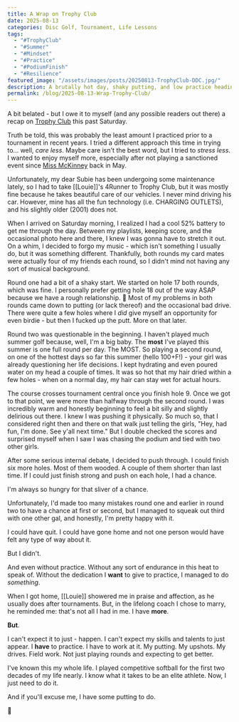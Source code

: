 ```yaml
---
title: A Wrap on Trophy Club
date: 2025-08-13
categories: Disc Golf, Tournament, Life Lessons
tags:
  - "#TrophyClub"
  - "#Summer"
  - "#Mindset"
  - "#Practice"
  - "#PodiumFinish"
  - "#Resilience"
featured_image: "/assets/images/posts/20250813-TrophyClub-DDC.jpg/"
description: A brutally hot day, shaky putting, and low practice heading into Trophy Club left me questioning whether to finish. But by pushing through, I landed on the podium — and was reminded that if I want more, I have to put in the work.
permalink: /blog/2025-08-13-Wrap-Trophy-Club/
---
```

A bit belated - but I owe it to myself (and any possible readers out there) a recap on [Trophy Club](https://www.pdga.com/tour/event/91313#FPO) this past Saturday.

Truth be told, this was probably the least amount I practiced prior to a tournament in recent years. I tried a different approach this time in trying to... well, *care less*. Maybe care isn't the best word, but I tried to *stress less*. I wanted to enjoy myself more, especially after not playing a sanctioned event since [Miss McKinney](https://www.pdga.com/tour/event/91309#FPO) back in May.

Unfortunately, my dear Subie has been undergoing some maintenance lately, so I had to take [[Louie]]'s 4Runner to Trophy Club, but it was mostly fine because he takes beautiful care of our vehicles. I never mind driving his car. However, mine has all the fun technology (i.e. CHARGING OUTLETS), and his slightly older (2001) does not. 

When I arrived on Saturday morning, I realized I had a cool 52% battery to get me through the day. Between my playlists, keeping score, and the occasional photo here and there, I knew I was gonna have to stretch it out. On a whim, I decided to forgo my music - which isn't something I usually do, but it was something different. Thankfully, both rounds my card mates were actually four of my friends each round, so I didn't mind not having any sort of musical background.

Round one had a bit of a shaky start. We started on hole 17 both rounds, which was fine. I personally prefer getting hole 18 out of the way ASAP because we have a rough relationship. 🫠 Most of my problems in both rounds came down to putting (or lack thereof) and the occasional bad drive. There were quite a few holes where I *did* give myself an opportunity for even birdie - but then I fucked up the putt. More on that later.

Round two was questionable in the beginning. I haven't played much summer golf because, well, I'm a big baby. The **most** I've played this summer is one full round per day. The MOST. So playing a second round, on one of the hottest days so far this summer (hello 100+F!) - your girl was already questioning her life decisions. I kept hydrating and even poured water on my head a couple of times. It was so hot that my hair dried within a few holes - when on a normal day, my hair can stay wet for actual hours.

The course crosses tournament central once you finish hole 9. Once we got to that point, we were more than halfway through the second round. I was incredibly warm and honestly beginning to feel a bit silly and slightly delirious out there. I knew I was pushing it physically. So much so, that I considered right then and there on that walk just telling the girls, "Hey, had fun, I'm done. See y'all next time." But I double checked the scores and surprised myself when I saw I was chasing the podium and tied with two other girls.

After some serious internal debate, I decided to push through. I could finish six more holes. Most of them wooded. A couple of them shorter than last time. If I could just finish strong and push on each hole, I had a chance.

I'm always so hungry for that sliver of a chance.

Unfortunately, I'd made too many mistakes round one and earlier in round two to have a chance at first or second, but I managed to squeak out third with one other gal, and honestly, I'm pretty happy with it.

I could have quit. I could have gone home and not one person would have felt any type of way about it.

But I didn't.

And even without practice. Without any sort of endurance in this heat to speak of. Without the dedication I **want** to give to practice, I managed to do *something*.

When I got home, [[Louie]] showered me in praise and affection, as he usually does after tournaments. But, in the lifelong coach I chose to marry, he reminded me: that's not all I had in me. I have **more**.

**But**.

I can't expect it to just - happen. I can't expect my skills and talents to just appear. I **have** to practice. I have to work at it. My putting. My upshots. My drives. Field work. Not just playing rounds and expecting to get better.

I've known this my whole life. I played competitive softball for the first two decades of my life nearly. I know what it takes to be an elite athlete. Now, I just need to do it.

And if you'll excuse me, I have some putting to do.

🖤